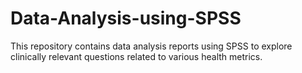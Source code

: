 # Data-Analysis-using-SPSS
This repository contains data analysis reports using SPSS to explore clinically relevant questions related to various health metrics.
